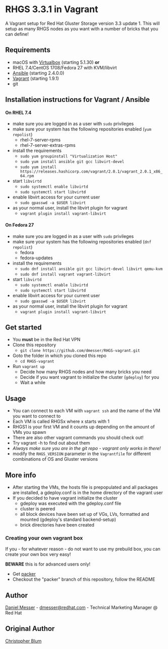 # RHGS 3.3.1 in Vagrant

A Vagrant setup for Red Hat Gluster Storage version 3.3 update 1.
This will setup as many RHGS nodes as you want with a number of bricks that you can define!  

## Requirements
* macOS with [Virtualbox](https://www.virtualbox.org/wiki/Downloads) (starting 5.1.30) **or**
* RHEL 7.4/CentOS 1708/Fedora 27 with KVM/libvirt
* [Ansible](https://ansible.com) (starting 2.4.0.0)
* [Vagrant](https://www.vagrantup.com) (starting 1.9.1)
* git

## Installation instructions for Vagrant / Ansible

#### On RHEL 7.4

* make sure you are logged in as a user with `sudo` privileges
* make sure your system has the following repositories enabled (`yum repolist`)
  * rhel-7-server-rpms
  * rhel-7-server-extras-rpms
* install the requirements
  * `sudo yum groupinstall "Virtualization Host"`
  * `sudo yum install ansible git gcc libvirt-devel`
  * `sudo yum install https://releases.hashicorp.com/vagrant/2.0.1/vagrant_2.0.1_x86_64.rpm`
* start `libvirtd`
  * `sudo systemctl enable libvirtd`
  * `sudo systemctl start libvirtd`
* enable libvirt access for your current user
  * `sudo gpasswd -a $USER libvirt`
* as your normal user, install the libvirt plugin for vagrant
  * `vagrant plugin install vagrant-libvirt`

#### On Fedora 27

* make sure you are logged in as a user with `sudo` privileges
* make sure your system has the following repositories enabled (`dnf repolist`)
  * fedora
  * fedora-updates
* install the requirements
  * `sudo dnf install ansible git gcc libvirt-devel libvirt qemu-kvm`
  * `sudo dnf install vagrant vagrant-libvirt`
* start `libvirtd`
  * `sudo systemctl enable libvirtd`
  * `sudo systemctl start libvirtd`
* enable libvirt access for your current user
  * `sudo gpasswd -a $USER libvirt`
* as your normal user, install the libvirt plugin for vagrant
  * `vagrant plugin install vagrant-libvirt`

## Get started
* You **must** be in the Red Hat VPN
* Clone this repository
  * `git clone https://github.com/dmesser/RHGS-vagrant.git`
* Goto the folder in which you cloned this repo
  * `cd RHGS-vagrant`
* Run `vagrant up`
  * Decide how many RHGS nodes and how many bricks you need
  * Decide if you want vagrant to initialize the cluster (`gdeploy`) for you
  * Wait a while

## Usage
* You can connect to each VM with `vagrant ssh` and the name of the VM you want to connect to
* Each VM is called RHGSx where x starts with 1
 * RHGS1 is your first VM and it counts up depending on the amount of VMs you spawn
* There are also other vagrant commands you should check out!
 * Try vagrant -h to find out about them
* *Always make sure you are in the git repo - vagrant only works in there!*
* modify the `RHGS_VERSION` parameter in the `Vagrantfile` for different combinations of OS and Gluster versions

## More info
* After starting the VMs, the hosts file is prepopulated and all packages are installed, a gdeploy.conf is in the home directory of the vagrant user
* If you decided to have vagrant initialize the cluster
  * gdeploy was executed with the gdeploy.conf file
  * cluster is peered
  * all block devices have been set up of VGs, LVs, formatted and mounted (gdeploy's standard backend-setup)
  * brick directories have been created


### Creating your own vagrant box

If you - for whatever reason - do not want to use my prebuild box, you can create your own box very easy!  

**BEWARE** this is for advanced users only!

* Get [packer](https://www.packer.io/)
* Checkout the "packer" branch of this repository, follow the README

## Author
[Daniel Messer](mailto:dmesser@redhat.com) - [dmesser@redhat.com](mailto:dmesser@redhat.com) -
Technical Marketing Manager @ Red Hat

## Original Author
[Christopher Blum](https://github.com/zeichenanonym)
